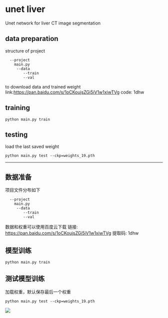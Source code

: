 # unet liver
Unet network for liver CT image segmentation
## data preparation
structure of project
```
  --project
  	main.py
  	 --data
   		--train
   		--val
```
to download data and trained weight link:https://pan.baidu.com/s/1oCKoujsZGi5iV1w1xiwTVg code: 1dhw 


## training
```
python main.py train
```

## testing
load the last saved weight
```
python main.py test --ckp=weights_19.pth
```
----

## 数据准备
项目文件分布如下
```
  --project
  	main.py
  	 --data
   		--train
   		--val
```

数据和权重可以使用百度云下载 链接: https://pan.baidu.com/s/1oCKoujsZGi5iV1w1xiwTVg 提取码: 1dhw 

## 模型训练
```
python main.py train
```

## 测试模型训练
加载权重，默认保存最后一个权重
```
python main.py test --ckp=weights_19.pth
```

![](https://img-blog.csdn.net/20180508083935908)
